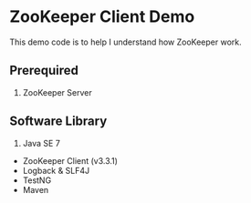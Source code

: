 ZooKeeper Client Demo
===================
This demo code is to help I understand how ZooKeeper work.


Prerequired
-----
 1. ZooKeeper Server


Software Library
-----
 1. Java SE 7
 -  ZooKeeper Client (v3.3.1)
 -  Logback & SLF4J
 -  TestNG
 -  Maven
